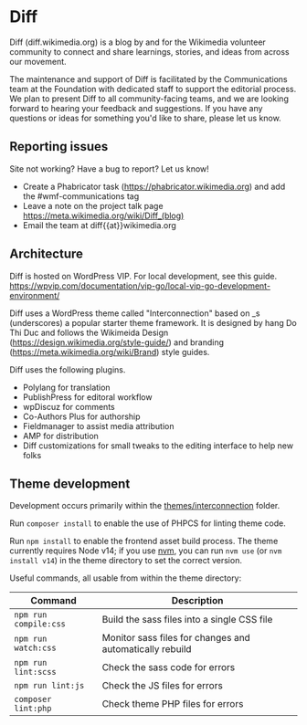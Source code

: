 # Diff
Diff (diff.wikimedia.org) is a blog by and for the Wikimedia volunteer community to connect and share learnings, stories, and ideas from across our movement. 

The maintenance and support of Diff is facilitated by the Communications team at the Foundation with dedicated staff to support the editorial process. We plan to present Diff to all community-facing teams, and we are looking forward to hearing your feedback and suggestions. If you have any questions or ideas for something you'd like to share, please let us know. 


## Reporting issues
Site not working? Have a bug to report? Let us know!

* Create a Phabricator task (https://phabricator.wikimedia.org) and add the #wmf-communications tag
* Leave a note on the project talk page https://meta.wikimedia.org/wiki/Diff_(blog)
* Email the team at diff{{at}}wikimedia.org

## Architecture
Diff is hosted on WordPress VIP. For local development, see this guide. https://wpvip.com/documentation/vip-go/local-vip-go-development-environment/

Diff uses a WordPress theme called "Interconnection" based on \_s (underscores) a popular starter theme framework. It is designed by hang Do Thi Duc and follows the Wikimeida Design (https://design.wikimedia.org/style-guide/)  and branding (https://meta.wikimedia.org/wiki/Brand) style guides. 

Diff uses the following plugins.
* Polylang for translation
* PublishPress for editoral workflow
* wpDiscuz for comments
* Co-Authors Plus for authorship
* Fieldmanager to assist media attribution
* AMP for distribution
* Diff customizations for small tweaks to the editing interface to help new folks

## Theme development
Development occurs primarily within the [themes/interconnection](themes/interconnection/) folder.

Run `composer install` to enable the use of PHPCS for linting theme code.

Run `npm install` to enable the frontend asset build process. The theme currently requires Node v14; if you use [nvm](https://github.com/nvm-sh/nvm), you can run `nvm use` (or `nvm install v14`) in the theme directory to set the correct version.

Useful commands, all usable from within the theme directory:

 Command                   | Description
-------------------------- | --------------------------------------------------------
`npm run compile:css`      | Build the sass files into a single CSS file
`npm run watch:css`        | Monitor sass files for changes and automatically rebuild
`npm run lint:scss`        | Check the sass code for errors
`npm run lint:js`          | Check the JS files for errors
`composer lint:php`        | Check theme PHP files for errors
